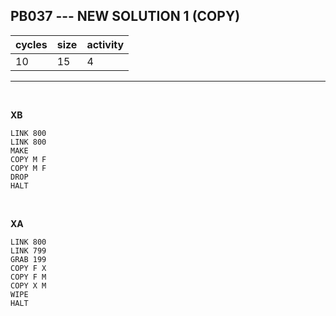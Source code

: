 ## PB037 --- NEW SOLUTION 1 (COPY)

| cycles | size | activity |
| ------ | ---- | -------- |
| 10 | 15 | 4 |
<hr>
<br>

**XB**

```
LINK 800
LINK 800
MAKE
COPY M F
COPY M F
DROP
HALT

```

<br>

**XA**

```
LINK 800
LINK 799
GRAB 199
COPY F X
COPY F M
COPY X M
WIPE
HALT
```
